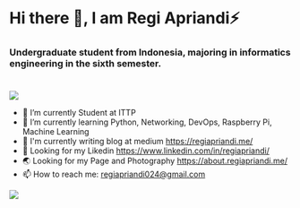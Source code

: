 # Hi there 👋, I am Regi Apriandi⚡
### Undergraduate student from Indonesia, majoring in informatics engineering in the sixth semester.
#
![](https://komarev.com/ghpvc/?username=regiapriandi012&style=flat)

- 🔭 I’m currently Student at ITTP
- 🌱 I’m currently learning Python, Networking, DevOps, Raspberry Pi, Machine Learning
- 👯 I'm currently writing blog at medium https://regiapriandi.me/
- 🤔 Looking for my Likedin https://www.linkedin.com/in/regiapriandi/
- 🌏 Looking for my Page and Photography https://about.regiapriandi.me/
- 📫 How to reach me: regiapriandi024@gmail.com

![](https://github-readme-stats.vercel.app/api?username=regiapriandi012)

